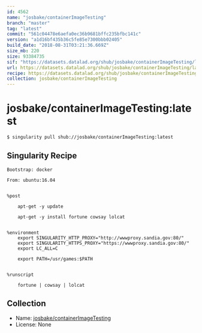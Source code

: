 ```yaml
---
id: 4562
name: "josbake/containerImageTesting"
branch: "master"
tag: "latest"
commit: "561c04478e6aefa0ec36b9681bffc235bfbc141c"
version: "a1d16bf435b36c5fe85e7300bbb02405"
build_date: "2018-08-31T03:21:36.669Z"
size_mb: 220
size: 93384735
sif: "https://datasets.datalad.org/shub/josbake/containerImageTesting/latest/2018-08-31-561c0447-a1d16bf4/a1d16bf435b36c5fe85e7300bbb02405.simg"
url: https://datasets.datalad.org/shub/josbake/containerImageTesting/latest/2018-08-31-561c0447-a1d16bf4/
recipe: https://datasets.datalad.org/shub/josbake/containerImageTesting/latest/2018-08-31-561c0447-a1d16bf4/Singularity
collection: josbake/containerImageTesting
---
```


# josbake/containerImageTesting:latest

```bash
$ singularity pull shub://josbake/containerImageTesting:latest
```

## Singularity Recipe

```singularity
Bootstrap: docker

From: ubuntu:16.04


%post

    apt-get -y update

    apt-get -y install fortune cowsay lolcat


%environment
    export SINGULARITY_HTTP_PROXY="http://wwwproxy.sandia.gov:80/"
    export SINGULARITY_HTTPS_PROXY="https://wwwproxy.sandia.gov:80/"
    export LC_ALL=C

    export PATH=/usr/games:$PATH


%runscript

    fortune | cowsay | lolcat
```

## Collection

 - Name: [josbake/containerImageTesting](https://github.com/josbake/containerImageTesting)
 - License: None

